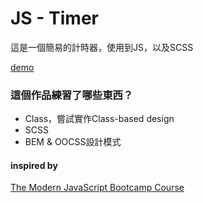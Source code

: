 # JS - Timer

這是一個簡易的計時器，使用到JS，以及SCSS

[demo](https://recafox.github.io/js-timer/)


### 這個作品練習了哪些東西？

- Class，嘗試實作Class-based design
- SCSS
- BEM & OOCSS設計模式

#### inspired by 

[The Modern JavaScript Bootcamp Course](https://www.udemy.com/course/javascript-beginners-complete-tutorial/)
